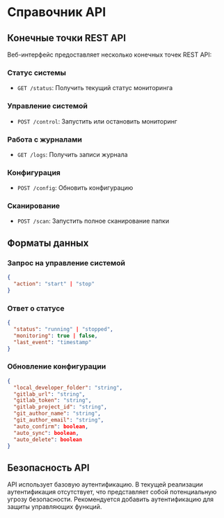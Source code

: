 # Справочник API

## Конечные точки REST API

Веб-интерфейс предоставляет несколько конечных точек REST API:

### Статус системы
- `GET /status`: Получить текущий статус мониторинга

### Управление системой
- `POST /control`: Запустить или остановить мониторинг

### Работа с журналами
- `GET /logs`: Получить записи журнала

### Конфигурация
- `POST /config`: Обновить конфигурацию

### Сканирование
- `POST /scan`: Запустить полное сканирование папки

## Форматы данных

### Запрос на управление системой
```json
{
  "action": "start" | "stop"
}
```

### Ответ о статусе
```json
{
  "status": "running" | "stopped",
  "monitoring": true | false,
  "last_event": "timestamp"
}
```

### Обновление конфигурации
```json
{
  "local_developer_folder": "string",
  "gitlab_url": "string",
  "gitlab_token": "string",
  "gitlab_project_id": "string",
  "git_author_name": "string",
  "git_author_email": "string",
  "auto_confirm": boolean,
  "auto_sync": boolean,
  "auto_delete": boolean
}
```

## Безопасность API

API использует базовую аутентификацию. В текущей реализации аутентификация отсутствует, что представляет собой потенциальную угрозу безопасности. Рекомендуется добавить аутентификацию для защиты управляющих функций.